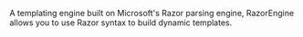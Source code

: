 ﻿A templating engine built on Microsoft's Razor parsing engine, 
RazorEngine allows you to use Razor syntax to build dynamic templates. 